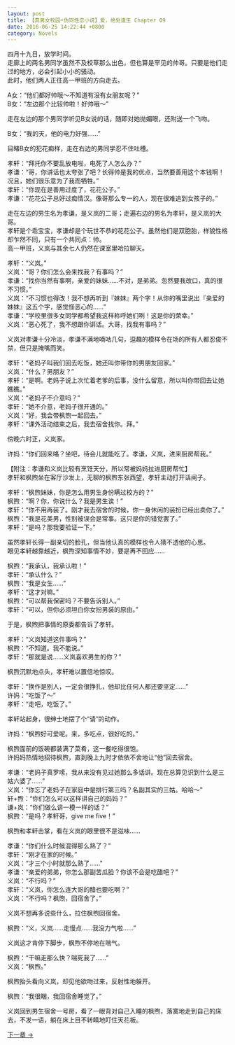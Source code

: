 ```yaml
---
layout: post
title: 【真男女校园•伪同性恋小说】爱，绝处逢生 Chapter 09
date: 2016-06-25 14:22:44 +0800
category: Novels
---
```

四月十九日，放学时间。<br>
走廊上的两名男同学虽然不及校草那么出色，但也算是罕见的帅哥。只要是他们走过的地方，必会引起小小的骚动。<br>
此时，他们两人正往高一甲班的方向走去。

A女：“他们都好帅哦～不知道有没有女朋友呢？”<br>
B女：“左边那个比较帅啦！好帅哦～”

走在左边的那个男同学听见B女说的话，随即对她抛媚眼，还附送一个飞吻。

B女：“我的天，他的电力好强……”

目睹B女的犯花痴样，走在右边的男同学忍不住吐槽。

孝轩：“拜托你不要乱放电啦，电死了人怎么办？”<br>
孝谦：“哥，你讲话也太夸张了吧？长得帅是我的优点，当然要善用这个本钱啊！况且，她们很乐意为了我而牺牲。”<br>
孝轩：“你现在是善用过度了，花花公子。”<br>
孝谦：“花花公子总好过痴情汉。像哥那么专一的人，现在很难追到女孩子的。”

走在左边的男生名为孝谦，是义岚的二哥；走遍右边的男名为孝轩，是义岚的大哥。<br>
孝轩是个乖宝宝，孝谦却是个玩世不恭的花花公子。虽然他们是双胞胎，样貌性格却乍然不同，只有一个共同点：帅。<br>
高一甲班，义岚与其余七人仍然在课室里哈拉聊天。

孝轩：“义岚。”<br>
义岚：“哥？你们怎么会来找我？有事吗？”<br>
孝谦：“找你当然有事啊，亲爱的妹妹……不对，是弟弟。忽然要我改口，真的很不习惯。”<br>
义岚：“不习惯也得改！我不想再听到『妹妹』两个字！从你的嘴里说出『亲爱的妹妹』这五个字，感觉怪恶心的……”<br>
孝谦：“学校里很多女同学都希望我这样称呼她们咧！这是你的荣幸。”<br>
义岚：“恶心死了，我不想跟你讲话。大哥，找我有事吗？”

义岚对孝谦十分冷淡，孝谦不满地嘀咕几句，逗趣的模样令在场的所有人都忍俊不禁，但只是掩嘴而笑。

孝轩：“老妈子叫我们回去吃饭，她还叫你带你的男朋友回家。”<br>
义岚：“什么？男朋友？”<br>
孝轩：“是啊。老妈子说上次忙着老爹的后事，没什么留意，所以叫你带回去让她瞧瞧。”<br>
义岚：“老妈子不介意吗？”<br>
孝轩：“她不介意，老妈子很开通的。”<br>
义岚：“好，我会带枫煦一起回去。”<br>
孝轩：“课外活动结束之后，我去宿舍找你。拜。”

傍晚六时正，义岚家。

许妈：“你们回来咯？坐吧，待会儿就能吃了。孝谦，义岚，进来厨房帮我。”

【附注：孝谦和义岚比较有烹饪天分，所以常被妈妈拉进厨房帮忙】<br>
孝轩和枫煦坐在客厅沙发上，无聊的枫煦东张西望，孝轩主动打开话闸子。

孝轩：“枫煦妹妹，你是怎么用男生身份瞒过校方的？”<br>
枫煦：“啊？你，你说什么？我是男生诶！”<br>
孝轩：“你不用再装了。刚才我去宿舍的时候，你一身休闲的装扮已经出卖你了。”<br>
枫煦：“我是花美男，性别被误会是常事。这只是你的错觉罢了。”<br>
孝轩：“是吗？那我要验证一下。”

虽然孝轩长得一副亲切的脸孔，但当他认真的模样也令人猜不透他的心思。<br>
眼见孝轩越靠越近，枫煦深知事情不妙，要是再不回应……

枫煦：“我承认，我承认啦！”<br>
孝轩：“承认什么？”<br>
枫煦：“我是女生……”<br>
孝轩：“这才对嘛。”<br>
枫煦：“可以帮我保密吗？不要告诉别人。”<br>
孝轩：“可以，但你必须坦白你女扮男装的原由。”

于是，枫煦把事情的原委都告诉了孝轩。

孝轩：“义岚知道这件事吗？”<br>
枫煦：“不知道。我不能说。”<br>
孝轩：“那就是说……义岚喜欢男生的你？”

枫煦沉默地点头，孝轩难以置信地惊叹。

孝轩：“换作是别人，一定会很挣扎，他却比任何人都还要坚定……”<br>
许妈：“吃饭了～”<br>
孝轩：“走吧，吃饭了。”

孝轩站起身，很绅士地摆了个“请”的动作。

许妈：“枫煦好可爱呢。来，多吃点，很好吃的。”

枫煦面前的饭碗都装满了菜肴，这一餐吃得很饱。<br>
许妈妈热情地招待枫煦，直到晚上九时才依依不舍地让“他”回去宿舍。

孝谦：“老妈子真罗嗦，我从来没有见过她那么多话讲。现在总算见识到什么是三姑六婆了……”<br>
义岚：“你忘了老妈子在家庭中是排行第三吗？名副其实的三姑。哈哈～”<br>
轩+煦：“你们怎么可以这样讲自己的妈妈？”<br>
谦+岚：“你们做么讲一模一样的话？”<br>
枫煦：“是吗？孝轩哥，give me five！”

枫煦和孝轩击掌，看在义岚的眼里很不是滋味……

孝谦：“你们什么时候混得那么熟了？”<br>
孝轩：“刚才在家的时候。”<br>
义岚：“才三个小时就那么熟了……”<br>
孝谦：“亲爱的弟弟，你怎么那副苦瓜脸？你该不会是吃醋吧？”<br>
义岚：“不行吗？”<br>
孝轩：“义岚，你怎么连大哥的醋也要吃啊？”<br>
义岚：“不行吗？枫煦，回宿舍了。”

义岚不想再多说些什么，拉住枫煦回宿舍。

枫煦：“义，义岚……走慢点……我没力气啦……”

义岚这才肯停下脚步，枫煦不停地在喘气。

枫煦：“干嘛走那么快？喘死我了……”<br>
义岚：“枫煦。”

枫煦抬头看向义岚，却见他欲吻过来，反射性地躲开。

枫煦：“我很睏，我回宿舍睡觉了。”

义岚回到男生宿舍一号房，看了一眼背对自己入睡的枫煦，落寞地走到自己的床去，不发一语，躺在床上目不转睛地盯住天花板。

[下一章 →](/novels/2016/06/25/love-resurrected-10.html)